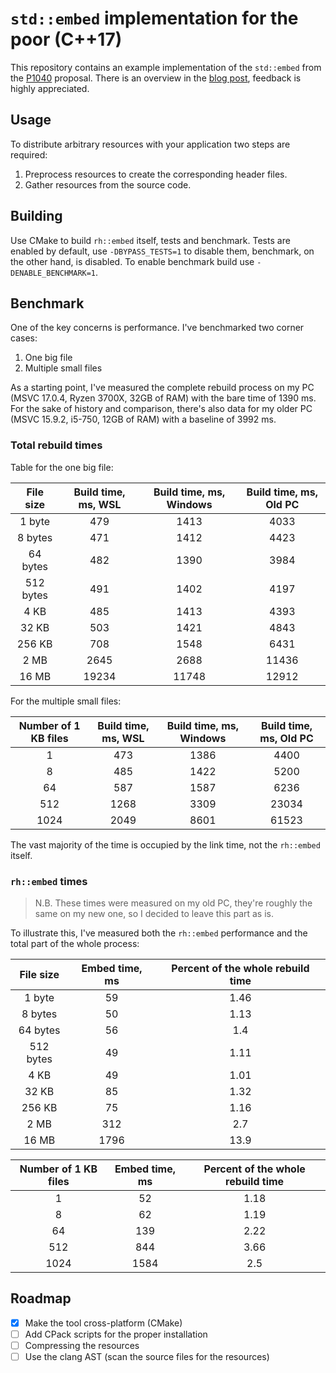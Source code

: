 ﻿# `std::embed` implementation for the poor (C++17)

This repository contains an example implementation of the `std::embed` from the [P1040](https://wg21.link/p1040) proposal. There is an overview in the [blog post](https://mklimenko.github.io/english/2018/11/26/stdembed-for-the-poor/), feedback is highly appreciated.

## Usage

To distribute arbitrary resources with your application two steps are required:

1. Preprocess resources to create the corresponding header files.
2. Gather resources from the source code. 

## Building

Use CMake to build `rh::embed` itself, tests and benchmark. Tests are enabled by default, use `-DBYPASS_TESTS=1` to disable them, benchmark, on the other hand, is disabled. To enable benchmark build use `-DENABLE_BENCHMARK=1`.

## Benchmark

One of the key concerns is performance. I've benchmarked two corner cases:

1. One big file
2. Multiple small files

As a starting point, I've measured the complete rebuild process on my PC (MSVC 17.0.4, Ryzen 3700X, 32GB of RAM) with the bare time of 1390 ms. For the sake of history and comparison, there's also data for my older PC (MSVC 15.9.2, i5-750, 12GB of RAM) with a baseline of 3992 ms.

### Total rebuild times

Table for the one big file:

| File size     | Build time, ms, WSL   | Build time, ms, Windows   | Build time, ms, Old PC    |
|:---------:    |:-------------------:  |:-----------------------:  |:----------------------:   |
|   1 byte      |         479           |           1413            |          4033             |
|  8 bytes      |         471           |           1412            |          4423             |
|  64 bytes     |         482           |           1390            |          3984             |
| 512 bytes     |         491           |           1402            |          4197             |
|    4 KB       |         485           |           1413            |          4393             |
|   32 KB       |         503           |           1421            |          4843             |
|   256 KB      |         708           |           1548            |          6431             |
|    2 MB       |         2645          |           2688            |          11436            |
|   16 MB       |        19234          |          11748            |          12912            |

For the multiple small files:

| Number of 1 KB files  | Build time, ms, WSL   | Build time, ms, Windows   | Build time, ms, Old PC    |
|:--------------------: |:-------------------:  |:-----------------------:  |:----------------------:   |
|           1           |         473           |           1386            |          4400             |
|           8           |         485           |           1422            |          5200             |
|          64           |         587           |           1587            |          6236             |
|          512          |         1268          |           3309            |          23034            |
|         1024          |         2049          |           8601            |          61523            |

The vast majority of the time is occupied by the link time, not the `rh::embed` itself.

### `rh::embed` times

> N.B. These times were measured on my old PC, they're roughly the same on my new one, so I decided to leave this part as is.

To illustrate this, I've measured both the `rh::embed` performance and the total part of the whole process:

| File size     | Embed time, ms    | Percent of the whole rebuild time     |
|:---------:    |:--------------:   |:---------------------------------:    |
|   1 byte      |       59          |                1.46                   |
|  8 bytes      |       50          |                1.13                   |
|  64 bytes     |       56          |                1.4                    |
| 512 bytes     |       49          |                1.11                   |
|    4 KB       |       49          |                1.01                   |
|   32 KB       |       85          |                1.32                   |
|   256 KB      |       75          |                1.16                   |
|    2 MB       |       312         |                2.7                    |
|   16 MB       |      1796         |                13.9                   |

| Number of 1 KB files  | Embed time, ms    | Percent of the whole rebuild time     |
|:--------------------: |:--------------:   |:---------------------------------:    |
|           1           |       52          |                1.18                   |
|           8           |       62          |                1.19                   |
|          64           |       139         |                2.22                   |
|          512          |       844         |                3.66                   |
|         1024          |      1584         |                2.5                    |


## Roadmap

- [x] Make the tool cross-platform (CMake)
- [ ] Add CPack scripts for the proper installation
- [ ] Compressing the resources
- [ ] Use the clang AST (scan the source files for the resources)